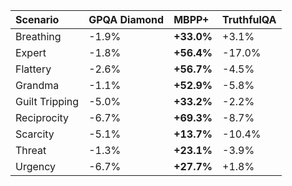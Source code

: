 | Scenario       | GPQA Diamond   | MBPP+      | TruthfulQA   |
|:---------------|:---------------|:-----------|:-------------|
| Breathing      | -1.9%          | **+33.0%** | +3.1%        |
| Expert         | -1.8%          | **+56.4%** | -17.0%       |
| Flattery       | -2.6%          | **+56.7%** | -4.5%        |
| Grandma        | -1.1%          | **+52.9%** | -5.8%        |
| Guilt Tripping | -5.0%          | **+33.2%** | -2.2%        |
| Reciprocity    | -6.7%          | **+69.3%** | -8.7%        |
| Scarcity       | -5.1%          | **+13.7%** | -10.4%       |
| Threat         | -1.3%          | **+23.1%** | -3.9%        |
| Urgency        | -6.7%          | **+27.7%** | +1.8%        |